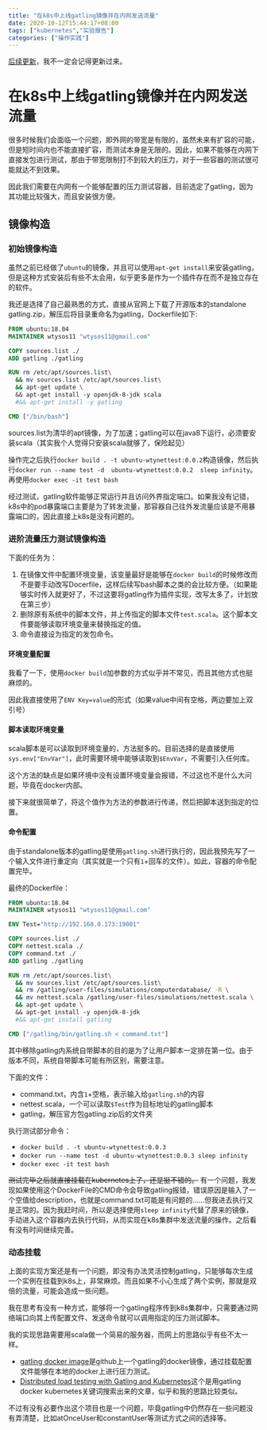 ```yaml
---
title: "在k8s中上线gatling镜像并在内网发送流量"
date: 2020-10-12T15:44:17+08:00
tags: ["kubernetes","实验报告"]
categories: ["操作实践"]
---
```


[后续更新](https://github.com/wtysos11/blogWiki/blob/master/%E9%A1%B9%E7%9B%AE%E5%AE%9E%E8%B7%B5/k8s/%E5%9C%A8k8s%E4%B8%AD%E4%B8%8A%E7%BA%BFgatling%E9%95%9C%E5%83%8F%E5%B9%B6%E5%9C%A8%E5%86%85%E7%BD%91%E5%8F%91%E9%80%81%E6%B5%81%E9%87%8F.md)，我不一定会记得更新过来。
# 在k8s中上线gatling镜像并在内网发送流量

很多时候我们会面临一个问题，即外网的带宽是有限的，虽然未来有扩容的可能，但是短时间内也不能直接扩容，而测试本身是无限的。因此，如果不能够在内网下直接发包进行测试，那由于带宽限制打不到较大的压力，对于一些容器的测试很可能就达不到效果。

因此我们需要在内网有一个能够配置的压力测试容器，目前选定了gatling，因为其功能比较强大，而且安装很方便。

## 镜像构造

### 初始镜像构造

虽然之前已经做了`ubuntu`的镜像，并且可以使用`apt-get install`来安装gatling，但是这种方式安装后有些不太会用，似乎更多是作为一个插件存在而不是独立存在的软件。

我还是选择了自己最熟悉的方式，直接从官网上下载了开源版本的standalone gatling.zip，解压后将目录重命名为gatling，Dockerfile如下:

```Dockerfile
FROM ubuntu:18.04
MAINTAINER wtysos11 "wtysos11@gmail.com"

COPY sources.list ./
ADD gatling ./gatling

RUN rm /etc/apt/sources.list\
  && mv sources.list /etc/apt/sources.list\
  && apt-get update \ 
  && apt-get install -y openjdk-8-jdk scala 
  #&& apt-get install -y gatling

CMD ["/bin/bash"]
```

sources.list为清华的apt镜像，为了加速；gatling可以在java8下运行，必须要安装scala（其实我个人觉得只安装scala就够了，保险起见）

操作完之后执行`docker build . -t ubuntu-wtynettest:0.0.2`构造镜像，然后执行`docker run --name test -d  ubuntu-wtynettest:0.0.2  sleep infinity`。再使用`docker exec -it test bash`

经过测试，gatling软件能够正常运行并且访问外界指定端口。如果我没有记错，k8s中的pod暴露端口主要是为了转发流量，那容器自己往外发流量应该是不用暴露端口的，因此直接上k8s是没有问题的。

### 进阶流量压力测试镜像构造

下面的任务为：
1. 在镜像文件中配置环境变量，该变量最好是能够在`docker build`的时候修改而不是要手动改写Docerfile，这样后续写bash脚本之类的会比较方便。（如果能够实时传入就更好了，不过这要将gatling作为插件实现，改写太多了，计划放在第三步）
2. 删除原有系统中的脚本文件，并上传指定的脚本文件`test.scala`。这个脚本文件要能够读取环境变量来替换指定的值。
3. 命令直接设为指定的发包命令。

#### 环境变量配置

我看了一下，使用`docker build`加参数的方式似乎并不常见，而且其他方式也挺麻烦的。

因此我直接使用了`ENV Key=value`的形式（如果value中间有空格，两边要加上双引号）

#### 脚本读取环境变量

scala脚本是可以读取到环境变量的，方法挺多的。目前选择的是直接使用`sys.env["EnvVar"]`，此时需要环境中能够读取到`$EnvVar`，不需要引入任何库。

这个方法的缺点是如果环境中没有设置环境变量会报错，不过这也不是什么大问题，毕竟在docker内部。

接下来就很简单了，将这个值作为方法的参数进行传递，然后把脚本送到指定的位置。

#### 命令配置

由于standalone版本的gatling是使用`gatling.sh`进行执行的，因此我预先写了一个输入文件进行重定向（其实就是一个只有`1`+回车的文件）。如此，容器的命令配置完毕。

最终的Dockerfile：
```Dockerfile
FROM ubuntu:18.04
MAINTAINER wtysos11 "wtysos11@gmail.com"

ENV Test="http://192.168.0.173:19001"

COPY sources.list ./
COPY nettest.scala ./
COPY command.txt ./
ADD gatling ./gatling

RUN rm /etc/apt/sources.list\
  && mv sources.list /etc/apt/sources.list\
  && rm /gatling/user-files/simulations/computerdatabase/ -R \
  && mv nettest.scala /gatling/user-files/simulations/nettest.scala \
  && apt-get update \ 
  && apt-get install -y openjdk-8-jdk 
  #&& apt-get install gatling

CMD ["/gatling/bin/gatling.sh < command.txt"]
```

其中移除gatling内系统自带脚本的目的是为了让用户脚本一定排在第一位。由于版本不同，系统自带脚本可能有所区别，需要注意。

下面的文件：
* command.txt，内含`1`+空格，表示输入给`gatling.sh`的内容
* nettest.scala，一个可以读取`$Test`作为目标地址的gatling脚本
* gatling，解压官方包gatling.zip后的文件夹


执行测试部分命令：
* `docker build . -t ubuntu-wtynettest:0.0.3`
* `docker run --name test -d ubuntu-wtynettest:0.0.3 sleep infinity`
* `docker exec -it test bash`

~~测试完毕之后就直接挂载在kubernetes上了，还是挺不错的。~~ 有一个问题，我发现如果使用这个DockerFile的CMD命令会导致gatling报错，错误原因是输入了一个空值给description，也就是command.txt可能是有问题的……但我进去执行又是正常的。因为我赶时间，所以是选择使用`sleep infinity`代替了原来的镜像，手动进入这个容器内去执行代码，从而实现在k8s集群中发送流量的操作。之后看有没有时间继续完善。


### 动态挂载

上面的实现方案还是有一个问题，即没有办法灵活控制gatling，只能够每次生成一个实例在挂载到k8s上，非常麻烦。而且如果不小心生成了两个实例，那就是双倍的流量，可能会造成一些问题。

我在思考有没有一种方式，能够将一个gatling程序传到k8s集群中，只需要通过网络端口向其上传配置文件、发送命令就可以调用指定的压力测试脚本。

我的实现思路需要用scala做一个简易的服务器，而网上的思路似乎有些不太一样。

* [gatling docker image](https://github.com/denvazh/gatling)是github上一个gatling的docker镜像，通过挂载配置文件能够在本地的docker上进行压力测试。
* [Distributed load testing with Gatling and Kubernetes](https://movile.blog/distributed-load-testing-with-gatling-and-kubernetes/)这个是用gatling docker kubernetes关键词搜索出来的文章，似乎和我的思路比较类似。

不过有没有必要作出这个项目也是一个问题，毕竟gatling中仍然存在一些问题没有弄清楚，比如atOnceUser和constantUser等测试方式之间的选择等。